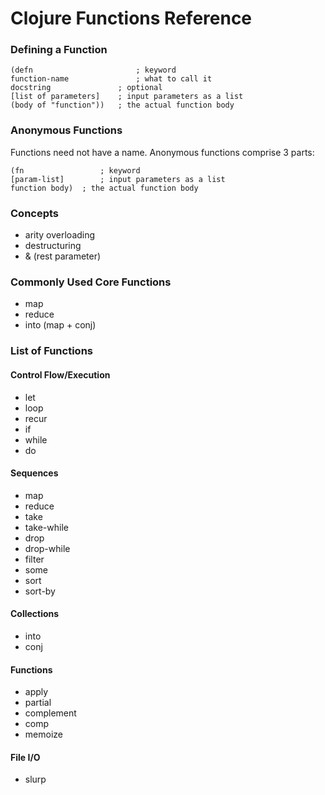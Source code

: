 # Clojure Functions Reference

### Defining a Function

```
(defn						; keyword
function-name				; what to call it
docstring  				; optional
[list of parameters]	; input parameters as a list
(body of "function"))	; the actual function body
```
### Anonymous Functions

Functions need not have a name. Anonymous functions comprise 3 parts:

```
(fn 				; keyword
[param-list]		; input parameters as a list
function body)	; the actual function body
```

### Concepts

* arity overloading
* destructuring
* & (rest parameter)

### Commonly Used Core Functions

* map
* reduce
* into (map + conj)

### List of Functions

#### Control Flow/Execution

* let
* loop
* recur
* if
* while
* do

#### Sequences

* map
* reduce
* take
* take-while
* drop
* drop-while
* filter
* some
* sort
* sort-by

#### Collections

* into
* conj

#### Functions

* apply
* partial
* complement
* comp
* memoize

#### File I/O

* slurp